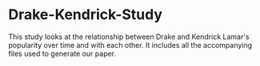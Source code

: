 # Drake-Kendrick-Study
This study looks at the relationship between Drake and Kendrick Lamar's popularity over time and with each other. It includes all the accompanying files used to generate our paper.
